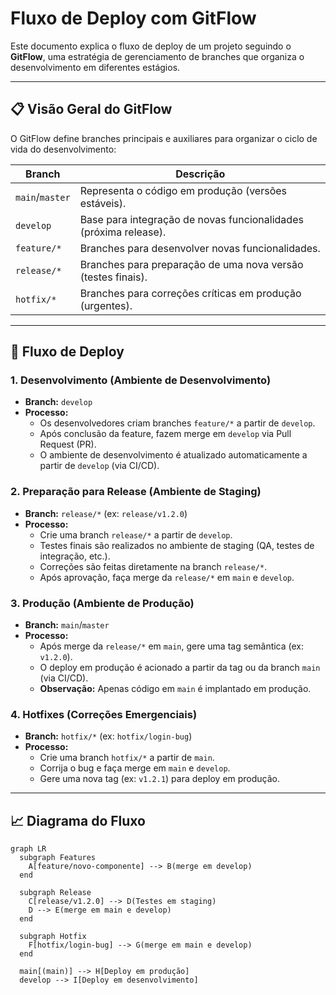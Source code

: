 # Fluxo de Deploy com GitFlow

Este documento explica o fluxo de deploy de um projeto seguindo o **GitFlow**, uma estratégia de gerenciamento de branches que organiza o desenvolvimento em diferentes estágios.

---

## 📋 Visão Geral do GitFlow

O GitFlow define branches principais e auxiliares para organizar o ciclo de vida do desenvolvimento:

| Branch          | Descrição                                                                 |
|-----------------|---------------------------------------------------------------------------|
| `main`/`master` | Representa o código em produção (versões estáveis).                       |
| `develop`       | Base para integração de novas funcionalidades (próxima release).          |
| `feature/*`     | Branches para desenvolver novas funcionalidades.                          |
| `release/*`     | Branches para preparação de uma nova versão (testes finais).              |
| `hotfix/*`      | Branches para correções críticas em produção (urgentes).                  |

---

## 🚀 Fluxo de Deploy

### 1. **Desenvolvimento (Ambiente de Desenvolvimento)**
- **Branch:** `develop`
- **Processo:**
  - Os desenvolvedores criam branches `feature/*` a partir de `develop`.
  - Após conclusão da feature, fazem merge em `develop` via Pull Request (PR).
  - O ambiente de desenvolvimento é atualizado automaticamente a partir de `develop` (via CI/CD).

### 2. **Preparação para Release (Ambiente de Staging)**
- **Branch:** `release/*` (ex: `release/v1.2.0`)
- **Processo:**
  - Crie uma branch `release/*` a partir de `develop`.
  - Testes finais são realizados no ambiente de staging (QA, testes de integração, etc.).
  - Correções são feitas diretamente na branch `release/*`.
  - Após aprovação, faça merge da `release/*` em `main` e `develop`.

### 3. **Produção (Ambiente de Produção)**
- **Branch:** `main`/`master`
- **Processo:**
  - Após merge da `release/*` em `main`, gere uma tag semântica (ex: `v1.2.0`).
  - O deploy em produção é acionado a partir da tag ou da branch `main` (via CI/CD).
  - **Observação:** Apenas código em `main` é implantado em produção.

### 4. **Hotfixes (Correções Emergenciais)**
- **Branch:** `hotfix/*` (ex: `hotfix/login-bug`)
- **Processo:**
  - Crie uma branch `hotfix/*` a partir de `main`.
  - Corrija o bug e faça merge em `main` e `develop`.
  - Gere uma nova tag (ex: `v1.2.1`) para deploy em produção.

---

## 📈 Diagrama do Fluxo

```mermaid
graph LR
  subgraph Features
    A[feature/novo-componente] --> B(merge em develop)
  end

  subgraph Release
    C[release/v1.2.0] --> D(Testes em staging)
    D --> E(merge em main e develop)
  end

  subgraph Hotfix
    F[hotfix/login-bug] --> G(merge em main e develop)
  end

  main[(main)] --> H[Deploy em produção]
  develop --> I[Deploy em desenvolvimento]